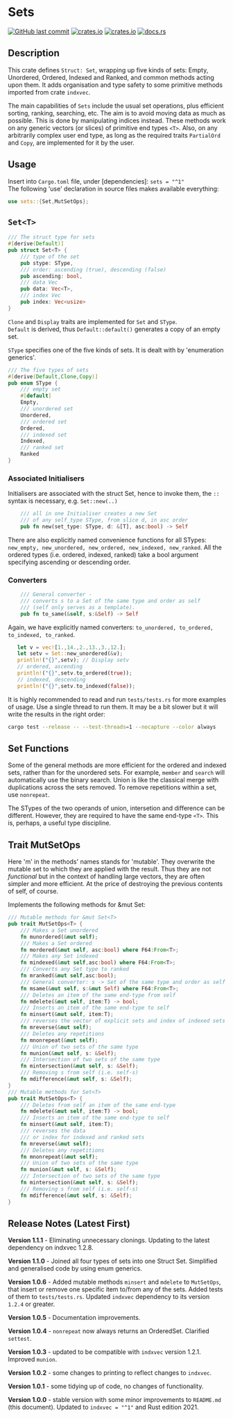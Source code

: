 # Sets

[<img alt="GitHub last commit" src="https://img.shields.io/github/last-commit/liborty/sets/HEAD?logo=github">](https://github.com/liborty/sets)
[<img alt="crates.io" src="https://img.shields.io/crates/v/sets?logo=rust">](https://crates.io/crates/sets)
[<img alt="crates.io" src="https://img.shields.io/crates/d/sets?logo=rust">](https://crates.io/crates/sets)
[<img alt="docs.rs" src="https://img.shields.io/docsrs/sets?logo=rust&logoColor=white">](https://docs.rs/sets/)

## Description

This crate defines `Struct: Set`, wrapping up five kinds of sets: Empty, Unordered, Ordered, Indexed and Ranked, and common methods acting upon them. It adds organisation and type safety to some primitive methods imported from crate `indxvec`.

The main capabilities of `Sets` include the usual set operations, plus efficient sorting, ranking, searching, etc. The aim is to avoid moving data as much as possible. This is done by manipulating indices instead. These methods work on any generic vectors (or slices) of primitive end types `<T>`. Also, on any arbitrarily complex user end type, as long as the required traits `PartialOrd` and `Copy`, are implemented for it by the user.

## Usage

Insert into `Cargo.toml` file, under [dependencies]: `sets = "^1"`  
The following 'use' declaration in source files makes available everything:

```rust
use sets::{Set,MutSetOps};
```

## `Set<T>`

```rust
/// The struct type for sets
#[derive(Default)]
pub struct Set<T> {
    /// type of the set
    pub stype: SType,
    /// order: ascending (true), descending (false)
    pub ascending: bool,
    /// data Vec
    pub data: Vec<T>,
    /// index Vec
    pub index: Vec<usize>
}
```

`Clone` and `Display` traits are implemented for `Set` and `SType`.  
`Default` is derived, thus `Default::default()` generates a copy of an empty set.

`SType` specifies one of the five kinds of sets. It is dealt with by 'enumeration generics'.

```rust
/// The five types of sets
#[derive(Default,Clone,Copy)]
pub enum SType {
    /// empty set
    #[default]
    Empty,
    /// unordered set
    Unordered,
    /// ordered set
    Ordered,
    /// indexed set
    Indexed,
    /// ranked set
    Ranked
}
```

### Associated Initialisers

Initialisers are associated with the struct Set, hence to invoke them, the `::` syntax is necessary, e.g. `Set::new(..)`

```rust
    /// all in one Initialiser creates a new Set
    /// of any self_type SType, from slice d, in asc order 
    pub fn new(set_type: SType, d: &[T], asc:bool) -> Self
```

There are also explicitly named convenience functions for all STypes:
`new_empty, new_unordered, new_ordered, new_indexed, new_ranked`. All the ordered types (i.e. ordered, indexed, ranked) take a bool argument specifying ascending or descending order.

### Converters

```rust
    /// General converter - 
    /// converts s to a Set of the same type and order as self 
    /// (self only serves as a template).
    pub fn to_same(&self, s:&Self) -> Self 
```
Again, we have explicitly named converters:
`to_unordered, to_ordered, to_indexed, to_ranked`.

```rust
   let v = vec![1.,14.,2.,13.,3.,12.];
   let setv = Set::new_unordered(&v);  
   println!("{}",setv); // Display setv 
   // ordered, ascending  
   println!("{}",setv.to_ordered(true)); 
   // indexed, descending
   println!("{}",setv.to_indexed(false)); 
```

It is highly recommended to read and run `tests/tests.rs` for more examples of usage. Use a single thread to run them. It may be a bit slower but it will write the results in the right order:

```bash
cargo test --release -- --test-threads=1 --nocapture --color always
```

## Set Functions

 Some of the general methods are more efficient for the ordered and indexed sets, rather than for the unordered sets. For example, `member` and `search` will automatically use the binary search. Union is like the classical merge with duplications across the sets removed. To remove repetitions within a set, use `nonrepeat`.

The STypes of the two operands of union, intersetion and difference can be different. However, they are required to have the same end-type `<T>`. This is, perhaps, a useful type discipline. 

## Trait MutSetOps

Here 'm' in the methods' names stands for 'mutable'. They overwrite the mutable set to which they are applied with the result. Thus they are not *functional* but in the context of handling large vectors, they are often simpler and more efficient. At the price of destroying the previous contents of self, of course.

Implements the following methods for &mut Set:

```rust
/// Mutable methods for &mut Set<T>
pub trait MutSetOps<T> {
    /// Makes a Set unordered
    fn munordered(&mut self);
    /// Makes a Set ordered
    fn mordered(&mut self, asc:bool) where F64:From<T>;
    /// Makes any Set indexed
    fn mindexed(&mut self,asc:bool) where F64:From<T>;
    /// Converts any Set type to ranked
    fn mranked(&mut self,asc:bool);
    /// General converter: s -> Set of the same type and order as self
    fn msame(&mut self, s:&mut Self) where F64:From<T>; 
    /// Deletes an item of the same end-type from self
    fn mdelete(&mut self, item:T) -> bool;
    /// Inserts an item of the same end-type to self
    fn minsert(&mut self, item:T);
    /// reverses the vector of explicit sets and index of indexed sets
    fn mreverse(&mut self);
    /// Deletes any repetitions
    fn mnonrepeat(&mut self); 
    /// Union of two sets of the same type
    fn munion(&mut self, s: &Self);
    /// Intersection of two sets of the same type
    fn mintersection(&mut self, s: &Self);
    /// Removing s from self (i.e. self-s)
    fn mdifference(&mut self, s: &Self);
}
/// Mutable methods for Set<T>
pub trait MutSetOps<T> {
    /// Deletes from self an item of the same end-type 
    fn mdelete(&mut self, item:T) -> bool;
    /// Inserts an item of the same end-type to self
    fn minsert(&mut self, item:T);
    /// reverses the data
    /// or index for indexed and ranked sets
    fn mreverse(&mut self);
    /// Deletes any repetitions
    fn mnonrepeat(&mut self); 
    /// Union of two sets of the same type
    fn munion(&mut self, s: &Self);
    /// Intersection of two sets of the same type
    fn mintersection(&mut self, s: &Self);
    /// Removing s from self (i.e. self-s)
    fn mdifference(&mut self, s: &Self);
}
```

## Release Notes (Latest First)

**Version 1.1.1** - Eliminating unnecessary clonings. Updating to the latest dependency on  indxvec 1.2.8.

**Version 1.1.0** - Joined all four types of sets into one Struct Set. Simplified and generalised code by using enum generics.

**Version 1.0.6** - Added mutable methods `minsert` and `mdelete` to `MutSetOps`, that insert or remove one specific item to/from any of the sets. Added tests of them to `tests/tests.rs`. Updated `indxvec` dependency to its version `1.2.4` or greater.

**Version 1.0.5** - Documentation improvements.

**Version 1.0.4** - `nonrepeat` now always returns an OrderedSet. Clarified `settest`.

**Version 1.0.3** - updated to be compatible with `indxvec` version 1.2.1. Improved `munion`.

**Version 1.0.2** - some changes to printing to reflect changes to `indxvec`.

**Version 1.0.1** - some tidying up of code, no changes of functionality.

**Version 1.0.0** - stable version with some minor improvements to `README.md` (this document). Updated to `indxvec = "^1"` and Rust edition 2021.
